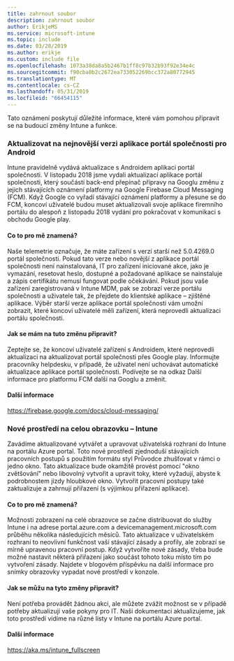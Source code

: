 ```yaml
---
title: zahrnout soubor
description: zahrnout soubor
author: ErikjeMS
ms.service: microsoft-intune
ms.topic: include
ms.date: 03/28/2019
ms.author: erikje
ms.custom: include file
ms.openlocfilehash: 1073a38da8a5b2467b1ff8c97b32b93f92e34e4c
ms.sourcegitcommit: f90cba0b2c2672ea733052269bcc372a80772945
ms.translationtype: MT
ms.contentlocale: cs-CZ
ms.lasthandoff: 05/31/2019
ms.locfileid: "66454115"
---
```

Tato oznámení poskytují důležité informace, které vám pomohou připravit se na budoucí změny Intune a funkce. 

### <a name="update-your-android-company-portal-app-to-the-latest-version---4536963--"></a>Aktualizovat na nejnovější verzi aplikace portál společnosti pro Android <!--4536963-->
Intune pravidelně vydává aktualizace s Androidem aplikaci portál společnosti. V listopadu 2018 jsme vydali aktualizací aplikace portál společnosti, který součástí back-end přepínač přípravy na Googlu změnu z jejich stávajících oznámení platformy na Google Firebase Cloud Messaging (FCM). Když Google co vyřadí stávající oznámení platformy a přesune se do FCM, koncoví uživatelé budou muset aktualizovali svoje aplikace firemního portálu do alespoň z listopadu 2018 vydání pro pokračovat v komunikaci s obchodu Google play.

#### <a name="how-does-this-affect-me"></a>Co to pro mě znamená?
Naše telemetrie označuje, že máte zařízení s verzí starší než 5.0.4269.0 portál společnosti. Pokud tato verze nebo novější z aplikace portál společnosti není nainstalovaná, IT pro zařízení iniciované akce, jako je vymazání, resetovat heslo, dostupné a požadované aplikace se nainstaluje a zápis certifikátu nemusí fungovat podle očekávání. Pokud jsou vaše zařízení zaregistrovaná v Intune MDM, pak se zobrazí verze portálu společnosti a uživatele tak, že přejdete do klientské aplikace – zjištěné aplikace. Výběr starší verze aplikace portál společnosti vám umožní zobrazit, které koncoví uživatelé měli zařízení, která neprovedli aktualizaci portálu společnosti.

#### <a name="what-do-i-need-to-do-to-prepare-for-this-change"></a>Jak se mám na tuto změnu připravit?
Zeptejte se, že koncoví uživatelé zařízení s Androidem, které neprovedli aktualizaci na aktualizovat portál společnosti přes Google play. Informujte pracovníky helpdesku, v případě, že uživatel není uchovávat automatické aktualizace aplikace portál společnosti. Podívejte se na odkaz Další informace pro platformu FCM další na Googlu a změnit.

#### <a name="additional-information"></a>Další informace
https://firebase.google.com/docs/cloud-messaging/


### <a name="new-fullscreen-experience-coming-to-intune---4593669--"></a>Nové prostředí na celou obrazovku – Intune <!--4593669-->
Zavádíme aktualizované vytvářet a upravovat uživatelská rozhraní do Intune na portálu Azure portal. Toto nové prostředí zjednoduší stávajících pracovních postupů s použitím formátu styl Průvodce zhušťovat v rámci o jedno okno. Tato aktualizace bude okamžitě provést pomocí "okno zvětšování" nebo libovolný vytvořit a upravit toky, které vyžadují, abyste k podrobnostem jízdy hloubkové okno. Vytvořit pracovní postupy také zaktualizuje a zahrnují přiřazení (s výjimkou přiřazení aplikace).

#### <a name="how-does-this-affect-me"></a>Co to pro mě znamená?
Možnosti zobrazení na celé obrazovce se začne distribuovat do služby Intune i na adrese portal.azure.com a devicemanagement.microsoft.com průběhu několika následujících měsíců. Tato aktualizace v uživatelském rozhraní to neovlivní funkčnost vaší stávající zásady a profily, ale zobrazí se mírně upravenou pracovní postup. Když vytvoříte nové zásady, třeba bude možné nastavit některá přiřazení jako součást tohoto toku místo tím po vytvoření zásady. Najdete v blogovém příspěvku na další informace pro snímky obrazovky vypadat nové prostředí v konzole.

#### <a name="what-can-i-do-to-prepare-for-this-change"></a>Jak se můžu na tyto změny připravit?
Není potřeba provádět žádnou akci, ale můžete zvážit možnost se v případě potřeby aktualizují vaše pokyny pro IT. Naši dokumentaci aktualizujeme, jak toto prostředí vidíme na různé listy v Intune na portálu Azure portal.

#### <a name="additional-information"></a>Další informace 
https://aka.ms/intune_fullscreen

